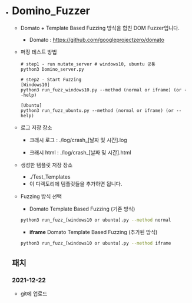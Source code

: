 - # Domino_Fuzzer

  - Domato + Template Based Fuzzing 방식을 합친 DOM Fuzzer입니다.

    - Domato : https://github.com/googleprojectzero/domato

  - 퍼징 테스트 방법

    ```
    # step1 - run mutate_server # windows10, ubuntu 공통
    python3 Domino_server.py
    
    # step2 - Start Fuzzing 
    [Windows10]
    python3 run_fuzz_windows10.py --method (normal or iframe) (or --help)
    
    [Ubuntu]
    python3 run_fuzz_ubuntu.py --method (normal or iframe) (or --help)
    ```

  - 로그 저장 장소

    - 크래시 로그 : ./log/crash_[날짜 및 시간].log

    - 크래시 html : ./log/crash_[날짜 및 시간].html


  - 생성한 템플릿 저장 장소

    - ./Test_Templates
    - 이 디렉토리에 템플릿들을 추가하면 됩니다.

  - Fuzzing 방식 선택 


      - Domato Template Based Fuzzing (기존 방식)

    ```bash
    python3 run_fuzz_[windows10 or ubuntu].py --method normal
    ```


      - **iframe** Domato Template Based Fuzzing (추가된 방식)

    ```bash
    python3 run_fuzz_[windows10 or ubuntu].py --method iframe
    ```

  ## 패치

  ### 2021-12-22

  - git에 업로드
